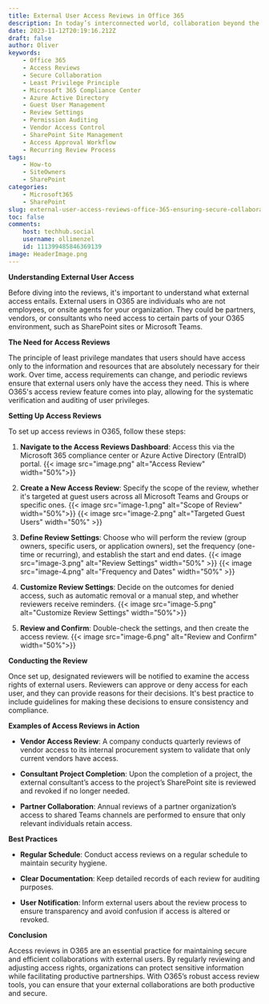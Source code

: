```yaml
---
title: External User Access Reviews in Office 365
description: In today’s interconnected world, collaboration beyond the walls of your organization is not just a convenience; it's a necessity. However, with this necessity comes the significant responsibility of managing external user access. Office 365 (O365) offers a comprehensive suite of tools that enable collaboration while helping to ensure that access is secure, appropriate, and compliant with company policies. Access reviews are a critical component of this management. Here’s how to set up and conduct external user access reviews in O365.
date: 2023-11-12T20:19:16.212Z
draft: false
author: Oliver
keywords:
    - Office 365
    - Access Reviews
    - Secure Collaboration
    - Least Privilege Principle
    - Microsoft 365 Compliance Center
    - Azure Active Directory
    - Guest User Management
    - Review Settings
    - Permission Auditing
    - Vendor Access Control
    - SharePoint Site Management
    - Access Approval Workflow
    - Recurring Review Process
tags:
    - How-to
    - SiteOwners
    - SharePoint
categories:
    - Microsoft365
    - SharePoint
slug: external-user-access-reviews-office-365-ensuring-secure-collaboration
toc: false
comments:
    host: techhub.social
    username: ollimenzel
    id: 111399485846369139
image: HeaderImage.png
---
```


**Understanding External User Access**

Before diving into the reviews, it's important to understand what external access entails. External users in O365 are individuals who are not employees, or onsite agents for your organization. They could be partners, vendors, or consultants who need access to certain parts of your O365 environment, such as SharePoint sites or Microsoft Teams.

**The Need for Access Reviews**

The principle of least privilege mandates that users should have access only to the information and resources that are absolutely necessary for their work. Over time, access requirements can change, and periodic reviews ensure that external users only have the access they need. This is where O365's access review feature comes into play, allowing for the systematic verification and auditing of user privileges.

**Setting Up Access Reviews**

To set up access reviews in O365, follow these steps:

1. **Navigate to the Access Reviews Dashboard**: Access this via the Microsoft 365 compliance center or Azure Active Directory (EntraID) portal.
{{< image src="image.png" alt="Access Review" width="50%">}}
   
2. **Create a New Access Review**: Specify the scope of the review, whether it's targeted at guest users across all Microsoft Teams and Groups or specific ones.
{{< image src="image-1.png" alt="Scope of Review" width="50%">}}
{{< image src="image-2.png" alt="Targeted Guest Users" width="50%" >}}

3. **Define Review Settings**: Choose who will perform the review (group owners, specific users, or application owners), set the frequency (one-time or recurring), and establish the start and end dates.
{{< image src="image-3.png" alt="Review Settings" width="50%" >}}
{{< image src="image-4.png" alt="Frequency and Dates" width="50%" >}}

4. **Customize Review Settings**: Decide on the outcomes for denied access, such as automatic removal or a manual step, and whether reviewers receive reminders.
{{< image src="image-5.png" alt="Customize Review Settings" width="50%">}}

5. **Review and Confirm**: Double-check the settings, and then create the access review.
{{< image src="image-6.png" alt="Review and Confirm" width="50%">}}

**Conducting the Review**

Once set up, designated reviewers will be notified to examine the access rights of external users. Reviewers can approve or deny access for each user, and they can provide reasons for their decisions. It's best practice to include guidelines for making these decisions to ensure consistency and compliance.

**Examples of Access Reviews in Action**

- **Vendor Access Review**: A company conducts quarterly reviews of vendor access to its internal procurement system to validate that only current vendors have access.
  
- **Consultant Project Completion**: Upon the completion of a project, the external consultant’s access to the project’s SharePoint site is reviewed and revoked if no longer needed.

- **Partner Collaboration**: Annual reviews of a partner organization’s access to shared Teams channels are performed to ensure that only relevant individuals retain access.

**Best Practices**

- **Regular Schedule**: Conduct access reviews on a regular schedule to maintain security hygiene.
  
- **Clear Documentation**: Keep detailed records of each review for auditing purposes.

- **User Notification**: Inform external users about the review process to ensure transparency and avoid confusion if access is altered or revoked.

**Conclusion**

Access reviews in O365 are an essential practice for maintaining secure and efficient collaborations with external users. By regularly reviewing and adjusting access rights, organizations can protect sensitive information while facilitating productive partnerships. With O365’s robust access review tools, you can ensure that your external collaborations are both productive and secure.